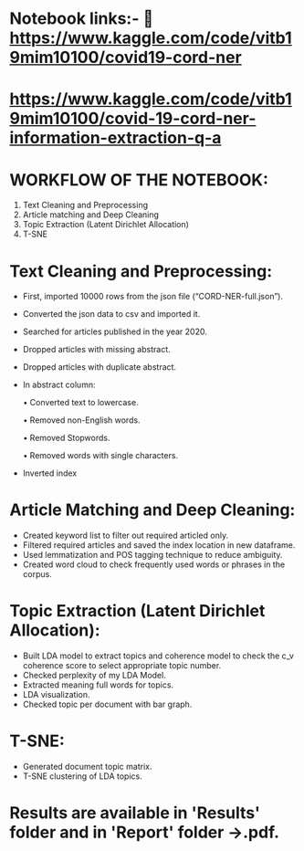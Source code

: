 # Notebook links:- 📑 https://www.kaggle.com/code/vitb19mim10100/covid19-cord-ner 

# https://www.kaggle.com/code/vitb19mim10100/covid-19-cord-ner-information-extraction-q-a

# WORKFLOW OF THE NOTEBOOK:
1.	Text Cleaning and Preprocessing
2.	Article matching and Deep Cleaning
3.	Topic Extraction (Latent Dirichlet Allocation)
4.	T-SNE

# Text Cleaning and Preprocessing:
-	First, imported 10000 rows from the json file (“CORD-NER-full.json”). 
-	Converted the json data to csv and imported it.
-	Searched for articles published in the year 2020.
-	Dropped articles with missing abstract.
-	Dropped articles with duplicate abstract.
-	In abstract column:

    •	Converted text to lowercase.

    •	Removed non-English words.

    •	Removed Stopwords.

    •	Removed words with single characters.
  
-	Inverted index

# Article Matching and Deep Cleaning:
-	Created keyword list to filter out required articled only.
-	Filtered required articles and saved the index location in new dataframe. 
-	Used lemmatization and POS tagging technique to reduce ambiguity.
-	Created word cloud to check frequently used words or phrases in the corpus.

# Topic Extraction (Latent Dirichlet Allocation):
-	Built LDA model to extract topics and coherence model to check the c_v coherence score to select appropriate topic number.
-	Checked perplexity of my LDA Model.
-	Extracted meaning full words for topics.
-	LDA visualization.
-	Checked topic per document with bar graph.

# T-SNE:
-	Generated document topic matrix.
-	T-SNE clustering of LDA topics.


# Results are available in 'Results' folder and in 'Report' folder ->.pdf.


